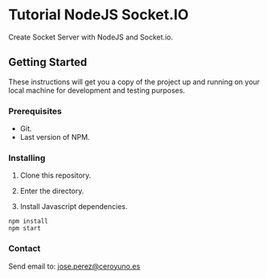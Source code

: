 # Tutorial NodeJS Socket.IO

Create Socket Server with NodeJS and Socket.io.

## Getting Started

These instructions will get you a copy of the project up and running on your local machine for development and testing purposes.

### Prerequisites

- Git.
- Last version of NPM.

### Installing

1. Clone this repository.

2. Enter the directory.

3. Install Javascript dependencies.

```
npm install
npm start
```

### Contact

Send email to: jose.perez@ceroyuno.es